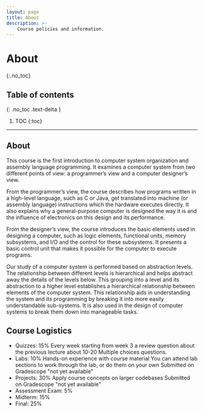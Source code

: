 ```yaml
---
layout: page
title: About
description: >-
    Course policies and information.
---
```


# About
{:.no_toc}

## Table of contents
{: .no_toc .text-delta }

1. TOC
{:toc}

---

## About

This course is the first introduction to computer system organization and assembly language programming. It examines a computer system from two different points of view: a programmer’s view and a computer designer’s view.

From the programmer’s view, the course describes how programs written in a high-level language, such as C or Java, get translated into machine (or assembly language) instructions which the hardware executes directly. It also explains why a general-purpose computer is designed the way it is and the influence of electronics on this design and its performance.

From the designer’s view, the course introduces the basic elements used in designing a computer, such as logic elements, functional units, memory subsystems, and I/O and the control for these subsystems. It presents a basic control unit that makes it possible for the computer to execute programs.

Our study of a computer system is performed based on abstraction levels. The relationship between different levels is hierarchical and helps abstract away the details of the levels below. This grouping into a level and its abstraction to a higher level establishes a hierarchical relationship between elements of the computer system. This relationship aids in understanding the system and its programming by breaking it into more easily understandable sub-systems. It is also used in the design of computer systems to break them down into manageable tasks.





## Course Logistics

- Quizzes: 15%
Every week starting from week 3 a review question about the previous lecture about 10-20 Multiple choices questions. 
- Labs: 10%
Hands-on experience with course material
You can attend lab sections to work through the lab, or do them on your own
Submitted on Gradescope "not yet available"
- Projects: 30%
Apply course concepts on larger codebases
Submitted on Gradescope "not yet available"
- Assessment Exam: 5%
- Midterm: 15%
- Final: 25%
